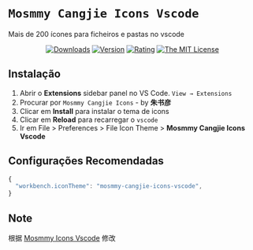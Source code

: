 # `Mosmmy Cangjie Icons Vscode`

Mais de 200 ícones para ficheiros e pastas no vscode

 <div align="center">

[![Downloads](https://img.shields.io/visual-studio-marketplace/d/moserjose.mosmmy-icons-vscode)](https://marketplace.visualstudio.com/items?itemName=moserjose.mosmmy-icons-vscode)
[![Version](https://img.shields.io/visual-studio-marketplace/v/moserjose.mosmmy-icons-vscode)](https://marketplace.visualstudio.com/items?itemName=moserjose.mosmmy-icons-vscode)
[![Rating](https://img.shields.io/visual-studio-marketplace/r/moserjose.mosmmy-icons-vscode)](https://marketplace.visualstudio.com/items?itemName=moserjose.mosmmy-icons-vscode&ssr=false#review-details)
[![The MIT License](https://img.shields.io/badge/license-MIT-blue.svg)](http://opensource.org/licenses/MIT)

</div>

## Instalação

1. Abrir o **Extensions** sidebar panel no VS Code. `View → Extensions`
2. Procurar por `Mosmmy Cangjie Icons` - by **朱书彦**
3. Clicar em **Install** para instalar o tema de icons
4. Clicar em **Reload** para recarregar o `vscode`
5. Ir em File > Preferences > File Icon Theme > **Mosmmy Cangjie Icons Vscode**

## Configurações Recomendadas

```js
{
  "workbench.iconTheme": "mosmmy-cangjie-icons-vscode",
}
```

## Note

根据 [Mosmmy Icons Vscode](https://github.com/moser-jose/mosmmy-icons-vscode) 修改
